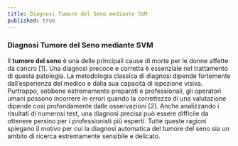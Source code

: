```yaml
---
title: Diagnosi Tumore del Seno mediante SVM
published: true
---
```

### Diagnosi Tumore del Seno mediante SVM

Il **tumore del seno** è una delle principali cause di morte per le donne affette da cancro [1]. Una diagnosi precoce e corretta è essenziale nel trattamento di questa patologia. La metodologia classica di diagnosi dipende fortemente dall’esperienza del medico e dalla sua capacità di ispezione visiva. Purtroppo, sebbene estremamente preparati e professionali, gli operatori umani possono incorrere in errori quando la correttezza di una valutazione dipende così profondamente dalle osservazioni [2]. Anche analizzando i risultati di numerosi test, una diagnosi precisa può essere difficile da ottenere persino per i professionisti più esperti. Tutte queste ragioni spiegano il motivo per cui la diagnosi automatica del tumore del seno sia un ambito di ricerca estremamente sensibile e delicato.
